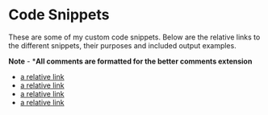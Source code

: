 # Code Snippets

These are some of my custom code snippets. Below are the relative links to the different snippets, their purposes and included output examples.

**Note** - ***All comments are formatted for the better comments extension** 

- [a relative link](/Documentation/JavaScriptSnippets.md)
- [a relative link](/Documentation/TypeScriptSnippets.md)
- [a relative link](/Documentation/ReactSnippets.md)
- [a relative link](/Documentation/CommentSnippets.md)



